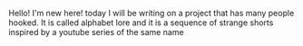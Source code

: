 Hello! I'm new here! today I will be writing on a project that has many people hooked. It is called alphabet lore and it is a sequence of strange shorts inspired by a youtube series of the same name